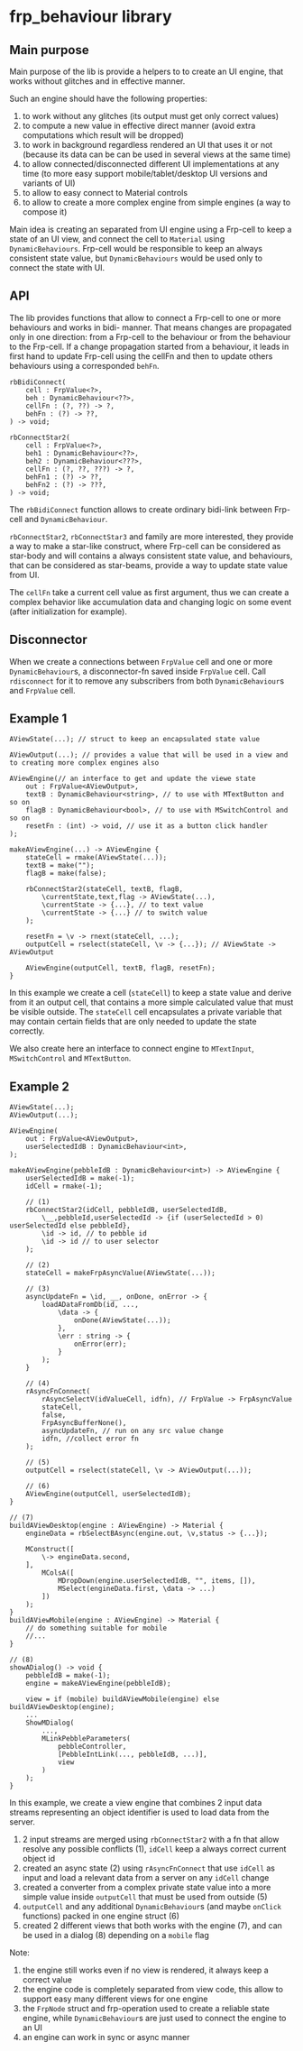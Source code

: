 # frp_behaviour library

## Main purpose

Main purpose of the lib is provide a helpers to to create an UI engine, that works without glitches and in effective manner.

Such an engine should have the following properties:
1. to work without any glitches (its output must get only correct values)
2. to compute a new value in effective direct manner (avoid extra computations which result will be dropped)
3. to work in background regardless rendered an UI that uses it or not (because its data can be can be used in several views at the same time)
4. to allow connected/disconnected different UI implementations at any time (to more easy support mobile/tablet/desktop UI versions and variants of UI)
5. to allow to easy connect to Material controls
6. to allow to create a more complex engine from simple engines (a way to compose it)

Main idea is creating an separated from UI engine using a Frp-cell to keep a state of an UI view, and connect the cell to `Material` using `DynamicBehaviours`.
Frp-cell would be responsible to keep an always consistent state value, but `DynamicBehaviours` would be used only to connect the state with UI.


## API

The lib provides functions that allow to connect a Frp-cell to one or more behaviours and works in bidi- manner.
That means changes are propagated only in one direction: from a Frp-cell to the behaviour or from the behaviour to the Frp-cell.
If a change propagation started from a behaviour, it leads in first hand to update Frp-cell using the cellFn and then to update others behaviours using a corresponded `behFn`.

```
rbBidiConnect(
	cell : FrpValue<?>,
	beh : DynamicBehaviour<??>,
	cellFn : (?, ??) -> ?,
	behFn : (?) -> ??,
) -> void;

rbConnectStar2(
	cell : FrpValue<?>,
	beh1 : DynamicBehaviour<??>,
	beh2 : DynamicBehaviour<???>,
	cellFn : (?, ??, ???) -> ?,
	behFn1 : (?) -> ??,
	behFn2 : (?) -> ???,
) -> void;

```
The `rbBidiConnect` function allows to create ordinary bidi-link between Frp-cell and  `DynamicBehaviour`.

`rbConnectStar2`, `rbConnectStar3` and family are more interested, they provide a way to make a star-like construct, where Frp-cell can be considered as star-body and will contains a always consistent state value, and behaviours, that can be considered as star-beams, provide a way to update state value from UI.

The `cellFn` take a current cell value as first argument, thus  we can create a complex behavior like accumulation data and changing logic on some event (after initialization for example).

## Disconnector

When we create a connections between `FrpValue` cell and one or more `DynamicBehaviour`s, a disconnector-fn saved inside `FrpValue` cell. Call `rdisconnect` for it to remove any subscribers from both `DynamicBehaviour`s and `FrpValue` cell.

## Example 1

```
AViewState(...); // struct to keep an encapsulated state value

AViewOutput(...); // provides a value that will be used in a view and to creating more complex engines also

AViewEngine(// an interface to get and update the viewe state
	out : FrpValue<AViewOutput>,
	textB : DynamicBehaviour<string>, // to use with MTextButton and so on
	flagB : DynamicBehaviour<bool>, // to use with MSwitchControl and so on
	resetFn : (int) -> void, // use it as a button click handler
);

makeAViewEngine(...) -> AViewEngine {
	stateCell = rmake(AViewState(...));
	textB = make("");
	flagB = make(false);

	rbConnectStar2(stateCell, textB, flagB,
		\currentState,text,flag -> AViewState(...),
		\currentState -> {...}, // to text value
		\currentState -> {...} // to switch value
	);

	resetFn = \v -> rnext(stateCell, ...);
	outputCell = rselect(stateCell, \v -> {...}); // AViewState -> AViewOutput

	AViewEngine(outputCell, textB, flagB, resetFn);
}
```

In this example we create a cell (`stateCell`) to keep a state value and derive from it an output cell, that contains a more simple calculated value that must be visible outside.
The `stateCell` cell encapsulates a private variable that may contain certain fields that are only needed to update the state correctly.

We also create here an interface to connect engine to `MTextInput`, `MSwitchControl` and `MTextButton`.


## Example 2

```
AViewState(...);
AViewOutput(...);

AViewEngine(
	out : FrpValue<AViewOutput>,
	userSelectedIdB : DynamicBehaviour<int>,
);

makeAViewEngine(pebbleIdB : DynamicBehaviour<int>) -> AViewEngine {
	userSelectedIdB = make(-1);
	idCell = rmake(-1);

	// (1)
	rbConnectStar2(idCell, pebbleIdB, userSelectedIdB,
		\__,pebbleId,userSelectedId -> {if (userSelectedId > 0) userSelectedId else pebbleId},
		\id -> id, // to pebble id
		\id -> id // to user selector
	);

	// (2)
	stateCell = makeFrpAsyncValue(AViewState(...));

	// (3)
	asyncUpdateFn = \id, __, onDone, onError -> {
		loadADataFromDb(id, ...,
			\data -> {
				onDone(AViewState(...));
			},
			\err : string -> {
				onError(err);
			}
		);
	}

	// (4)
	rAsyncFnConnect(
		rAsyncSelectV(idValueCell, idfn), // FrpValue -> FrpAsyncValue
		stateCell,
		false,
		FrpAsyncBufferNone(),
		asyncUpdateFn, // run on any src value change
		idfn, //collect error fn
	);

	// (5)
	outputCell = rselect(stateCell, \v -> AViewOutput(...));

	// (6)
	AViewEngine(outputCell, userSelectedIdB);
}

// (7)
buildAViewDesktop(engine : AViewEngine) -> Material {
	engineData = rbSelectBAsync(engine.out, \v,status -> {...});

	MConstruct([
		\-> engineData.second,
	],
		MColsA([
			MDropDown(engine.userSelectedIdB, "", items, []),
			MSelect(engineData.first, \data -> ...)
		])
	);
}
buildAViewMobile(engine : AViewEngine) -> Material {
	// do something suitable for mobile
	//...
}

// (8)
showADialog() -> void {
	pebbleIdB = make(-1);
	engine = makeAViewEngine(pebbleIdB);

	view = if (mobile) buildAViewMobile(engine) else buildAViewDesktop(engine);
	...
	ShowMDialog(
		...,
		MLinkPebbleParameters(
			pebbleController,
			[PebbleIntLink(..., pebbleIdB, ...)],
			view
		)
	);
}
```
In this example, we create a view engine that combines 2 input data streams representing an object identifier is used to load data from the server.

1. 2 input streams are merged using `rbConnectStar2` with a fn that allow resolve any possible conflicts (1), `idCell` keep a always correct current object id
2. created an async state (2) using `rAsyncFnConnect` that use  `idCell` as input and load a relevant data from a server on any `idCell` change
3. created a converter from a complex private state value into a more simple value inside `outputCell` that must be used from outside (5)
4.  `outputCell` and any additional `DynamicBehaviour`s (and maybe `onClick` functions) packed in one engine struct (6)
5. created 2 different views that both works with the engine (7), and can be used in a dialog (8) depending on a `mobile` flag

Note:
1. the engine still works even if no view is rendered, it always keep a correct value
2. the engine code is completely separated from view code, this allow to support easy many different views for one engine
3. the `FrpNode` struct and frp-operation used to create a reliable state engine, while `DynamicBehaviour`s are just used to connect the engine to an UI
4. an engine can work in sync or async manner
